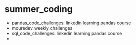 # summer_coding

- pandas_code_challenges: linkedin learning pandas course
- mouredev_weekly_challenges
- sql_code_challenges: linkedin learning pandas course
-

